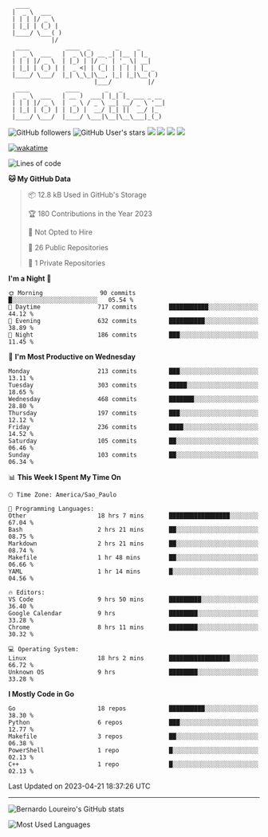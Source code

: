 ```ascii
  ____         
 |  _ \  ___   
 | | | |/ _ \  
 | |_| | (_) | 
 |____/ \___( )
            |/ 
  ____          ____  _       _     _     
 |  _ \  ___   |  _ \(_) __ _| |__ | |_   
 | | | |/ _ \  | |_) | |/ _` | '_ \| __|  
 | |_| | (_) | |  _ <| | (_| | | | | |_ _ 
 |____/ \___/  |_| \_\_|\__, |_| |_|\__( )
                        |___/          |/ 
  ____          ____       _   _            
 |  _ \  ___   | __ )  ___| |_| |_ ___ _ __ 
 | | | |/ _ \  |  _ \ / _ \ __| __/ _ \ '__|
 | |_| | (_) | | |_) |  __/ |_| ||  __/ |_  
 |____/ \___/  |____/ \___|\__|\__\___|_(_) 

```





![GitHub followers](https://img.shields.io/github/followers/bernardolm?style=for-the-badge&label=GitHub%20followers) ![GitHub User's stars](https://img.shields.io/github/stars/bernardolm?style=for-the-badge&label=GitHub%20User's%20stars) [![](https://img.shields.io/static/v1?logo=linkedin&label=LinkedIn&message=bernardolm&color=0A66C2&style=for-the-badge)](https://www.linkedin.com/in/bernardolm) [![](https://img.shields.io/static/v1?logo=lastdotfm&label=last.fm&message=bernardolm&color=D51007&style=for-the-badge)](https://www.last.fm/user/bernardolm) [![](https://img.shields.io/static/v1?logo=spotify&label=spotify&message=bernardolou&color=1ED760&style=for-the-badge)](https://open.spotify.com/user/bernardolou) [![](https://img.shields.io/static/v1?logo=awesomelists&label=My%20awesome%20stars&message=⭐⭐⭐&color=FC60A8&style=for-the-badge)](https://github.com/bernardolm/awesome-stars)

[![wakatime](https://wakatime.com/badge/user/186868b7-2443-4b6b-ae40-3d29d342e88e.svg)](https://wakatime.com/@186868b7-2443-4b6b-ae40-3d29d342e88e)

<!--START_SECTION:waka-->
![Lines of code](https://img.shields.io/badge/From%20Hello%20World%20I%27ve%20Written-3.1%20million%20lines%20of%20code-blue)

**🐱 My GitHub Data** 

> 📦 12.8 kB Used in GitHub's Storage 
 > 
> 🏆 180 Contributions in the Year 2023
 > 
> 🚫 Not Opted to Hire
 > 
> 📜 26 Public Repositories 
 > 
> 🔑 1 Private Repositories 
 > 
**I'm a Night 🦉** 

```text
🌞 Morning                90 commits          █░░░░░░░░░░░░░░░░░░░░░░░░   05.54 % 
🌆 Daytime                717 commits         ███████████░░░░░░░░░░░░░░   44.12 % 
🌃 Evening                632 commits         ██████████░░░░░░░░░░░░░░░   38.89 % 
🌙 Night                  186 commits         ███░░░░░░░░░░░░░░░░░░░░░░   11.45 % 
```
📅 **I'm Most Productive on Wednesday** 

```text
Monday                   213 commits         ███░░░░░░░░░░░░░░░░░░░░░░   13.11 % 
Tuesday                  303 commits         █████░░░░░░░░░░░░░░░░░░░░   18.65 % 
Wednesday                468 commits         ███████░░░░░░░░░░░░░░░░░░   28.80 % 
Thursday                 197 commits         ███░░░░░░░░░░░░░░░░░░░░░░   12.12 % 
Friday                   236 commits         ████░░░░░░░░░░░░░░░░░░░░░   14.52 % 
Saturday                 105 commits         ██░░░░░░░░░░░░░░░░░░░░░░░   06.46 % 
Sunday                   103 commits         ██░░░░░░░░░░░░░░░░░░░░░░░   06.34 % 
```


📊 **This Week I Spent My Time On** 

```text
🕑︎ Time Zone: America/Sao_Paulo

💬 Programming Languages: 
Other                    18 hrs 7 mins       █████████████████░░░░░░░░   67.04 % 
Bash                     2 hrs 21 mins       ██░░░░░░░░░░░░░░░░░░░░░░░   08.75 % 
Markdown                 2 hrs 21 mins       ██░░░░░░░░░░░░░░░░░░░░░░░   08.74 % 
Makefile                 1 hr 48 mins        ██░░░░░░░░░░░░░░░░░░░░░░░   06.66 % 
YAML                     1 hr 14 mins        █░░░░░░░░░░░░░░░░░░░░░░░░   04.56 % 

🔥 Editors: 
VS Code                  9 hrs 50 mins       █████████░░░░░░░░░░░░░░░░   36.40 % 
Google Calendar          9 hrs               ████████░░░░░░░░░░░░░░░░░   33.28 % 
Chrome                   8 hrs 11 mins       ████████░░░░░░░░░░░░░░░░░   30.32 % 

💻 Operating System: 
Linux                    18 hrs 2 mins       █████████████████░░░░░░░░   66.72 % 
Unknown OS               9 hrs               ████████░░░░░░░░░░░░░░░░░   33.28 % 
```

**I Mostly Code in Go** 

```text
Go                       18 repos            ██████████░░░░░░░░░░░░░░░   38.30 % 
Python                   6 repos             ███░░░░░░░░░░░░░░░░░░░░░░   12.77 % 
Makefile                 3 repos             ██░░░░░░░░░░░░░░░░░░░░░░░   06.38 % 
PowerShell               1 repo              █░░░░░░░░░░░░░░░░░░░░░░░░   02.13 % 
C++                      1 repo              █░░░░░░░░░░░░░░░░░░░░░░░░   02.13 % 
```




 Last Updated on 2023-04-21 18:37:26 UTC
<!--END_SECTION:waka-->

---

![Bernardo Loureiro's GitHub stats](https://github-readme-stats.vercel.app/api?username=bernardolm&count_private=true&show_icons=true&theme=nightowl&include_all_commits=true)

![Most Used Languages](https://github-readme-stats.vercel.app/api/top-langs/?username=bernardolm&theme=nightowl&langs_count=99)

